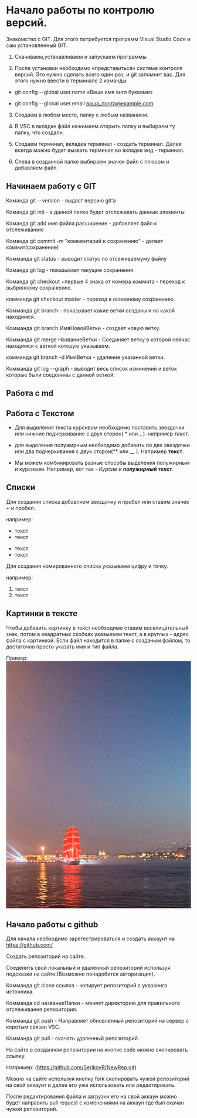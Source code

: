 # Начало работы по контролю версий.

Знакомство с GIT.
Для этого потребуется программ Visual Studio Code и сам установленный GIT.

1. Скачиваем,устанавливаем и запускаем программы.

2. После установки необходимо «представиться» системе контроля версий. Это нужно сделать всего один раз, и git 
запомнит вас. Для этого нужно ввести в терминале 2 команды:

* git config --global user.name «Ваше имя англ буквами»

* git config --global user.email ваша_почта@example.com

3. Создаем в любом месте, папку с любым названием.

4. В VSC в вкладке файл нажимаем открыть папку и выбираем ту папку, что создали.

5. Создаем терминал, вкладка терминал - создать терминал. Далее всегда можно будет вызвать терминал во вкладке вид - терминал.

6. Слева в созданной папке выбираем значек файл с плюсом и добавляем файл.

## Начинаем работу с GIT

Команда git --version - выдаст версию git'а

Команда git init - а данной папке будет отслеживать данные элементы

Команда git add имя файла.расширение - добавляет файл к отслеживанию

Команда git commit -m "комментарий к сохранению" - делает коммит(сохранение)

Комманда git status - выводит статус по отсеживаемуму файлу

Команда git log - показывает текущие сохранения

Команда git сheckout +первые 4 знака от номера коммита - переход к выбронному сохранению.

комманда git checkout master - переход к основному сохранению. 

Комманда git branch - показывает какие ветки созданы и на какой находимся.

Комманда git branch ИмяНовойВетки - создает новую ветку.

Комманда git merge НазваниеВетки - Соединяет ветку в которой сейчас находимся с веткой которую указываем.

комманда git branch -d ИмяВетки - удаление указанной ветки.

Комманда git log --graph - выводит весь список изминений и веток которые были соеденины с данной веткой.


## **Работа с md**

## Работа с Текстом

+ Для выделения текста курсивом необходимо поставить  звездочки или нижние подчеркивание с двух сторон( * или _ ). например *текст*.

+ для выделения полужирным необходимо добавить по две звездочки или два подчеркивания с двух сторон(** или __ ). Например **текст**.

+ Мы можем комбинировать разные способы выделения полужирным и курсивом. Например, вот так - _Курсив и  **полужирный текст**_.

## Списки

Для создания списка добавляем звездочку и пробел или ставим значек + и пробел.

например:
* текст
* текст
+ текст
+ текст

Для создания номированного списка указываем цифру и точку.

например:
1. текст
2. текст

## Картинки в тексте

Чтобы добавить картинку в текст необходимо
ставим восклицательный знак, потом в квадратных скобках указываем текст, а в круглых - адрес файла с картинкой. Если файл находится в папке с созданым файлом, то достаточно просто указать имя и тип файла.

Пример:
![Алые Паруса](ship.jpg)

## Начало работы с github

Для начала необходимо зарегестрироваться и создать аккаунт на https://github.com/

Создать репозиторий на сайте.

Соеденить свой локальный и удаленный репозиторий используя подсказки на сайте.(Возможно понадобится авторизация).

Комманда git clone ссылка - копирует репозиторий с указаннго источника.

Комманда cd названиеПапки - меняет директорию для правильного отслеживания репозитория. 

Комманда git push - Направляет обновленный репозиторий на сервер с коротым связан VSC.

Комманда git pull - скачать удаленный репозиторий.

На сайте в созданном репозитории на кнопке code можно скопировать ссылку. 

Например: (https://github.com/SerikovR/NewRep.git)

Можно на сайте используя кнопку fork скопировать чужой репозиторий  на свой аккаунт и далее его уже использовать или редактировать.

После редактирования файла и загрузки его на свой аккаун можно будет направить pull request с изменениями на аккаун где был скачан чужой репозиторий.
